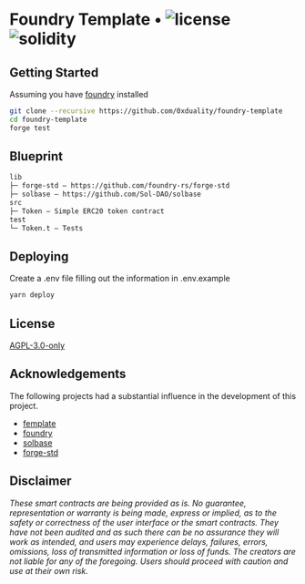 # Foundry Template • ![license](https://img.shields.io/github/license/0xduality/app?label=license) ![solidity](https://img.shields.io/badge/solidity-^0.8.16-lightgrey)


## Getting Started

Assuming you have [foundry](https://getfoundry.sh/) installed
```sh
git clone --recursive https://github.com/0xduality/foundry-template
cd foundry-template 
forge test
```

## Blueprint

```ml
lib
├─ forge-std — https://github.com/foundry-rs/forge-std
├─ solbase — https://github.com/Sol-DAO/solbase
src
├─ Token — Simple ERC20 token contract 
test
└─ Token.t — Tests
```

## Deploying

Create a .env file filling out the information in .env.example

```bash
yarn deploy
```

## License

[AGPL-3.0-only](https://github.com/0xduality/PrimeTime/blob/main/LICENSE)


## Acknowledgements

The following projects had a substantial influence in the development of this project.

- [femplate](https://github.com/abigger87/femplate)
- [foundry](https://github.com/foundry-rs/foundry)
- [solbase](https://github.com/Sol-DAO/solmate)
- [forge-std](https://github.com/brockelmore/forge-std)


## Disclaimer

_These smart contracts are being provided as is. No guarantee, representation or warranty is being made, express or implied, as to the safety or correctness of the user interface or the smart contracts. They have not been audited and as such there can be no assurance they will work as intended, and users may experience delays, failures, errors, omissions, loss of transmitted information or loss of funds. The creators are not liable for any of the foregoing. Users should proceed with caution and use at their own risk._
